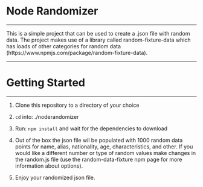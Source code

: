 <h1>Node Randomizer</h1>
<hr>
<div></div>
<p>This is a simple project that can be used to create a .json file with random data. The project makes use of a library called random-fixture-data which has loads of other categories for random data (https://www.npmjs.com/package/random-fixture-data).</p>
<hr>
<div></div>
<h1>Getting Started</h1>
<hr>

1. Clone this repository to a directory of your choice

2. <code>cd</code> into: ./noderandomizer

3. Run: <code>npm install</code> and wait for the dependencies to download

4. Out of the box the json file wil be populated with 1000 random data points for name, alias, nationality, age, characteristics, and other. If you would like a different number or type of random values make changes in the random.js file (use the random-data-fixture npm page for more information about options).

5. Enjoy your randomized json file.